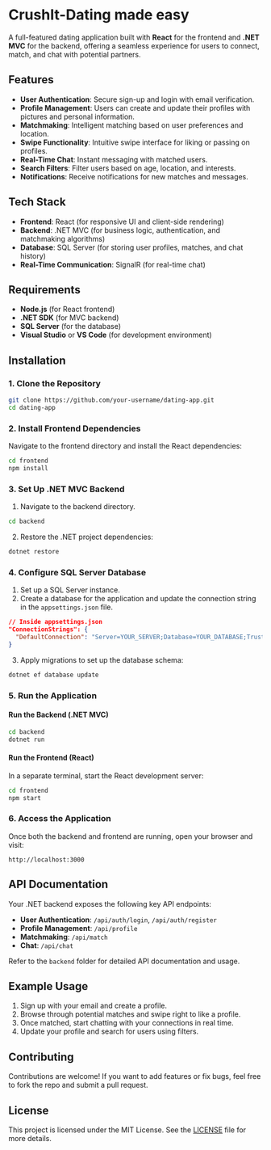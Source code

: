 # CrushIt-Dating made easy

A full-featured dating application built with **React** for the frontend and **.NET MVC** for the backend, offering a seamless experience for users to connect, match, and chat with potential partners.

## Features
- **User Authentication**: Secure sign-up and login with email verification.
- **Profile Management**: Users can create and update their profiles with pictures and personal information.
- **Matchmaking**: Intelligent matching based on user preferences and location.
- **Swipe Functionality**: Intuitive swipe interface for liking or passing on profiles.
- **Real-Time Chat**: Instant messaging with matched users.
- **Search Filters**: Filter users based on age, location, and interests.
- **Notifications**: Receive notifications for new matches and messages.

## Tech Stack
- **Frontend**: React (for responsive UI and client-side rendering)
- **Backend**: .NET MVC (for business logic, authentication, and matchmaking algorithms)
- **Database**: SQL Server (for storing user profiles, matches, and chat history)
- **Real-Time Communication**: SignalR (for real-time chat)

## Requirements
- **Node.js** (for React frontend)
- **.NET SDK** (for MVC backend)
- **SQL Server** (for the database)
- **Visual Studio** or **VS Code** (for development environment)

## Installation

### 1. Clone the Repository
```bash
git clone https://github.com/your-username/dating-app.git
cd dating-app
```

### 2. Install Frontend Dependencies
Navigate to the frontend directory and install the React dependencies:
```bash
cd frontend
npm install
```

### 3. Set Up .NET MVC Backend
1. Navigate to the backend directory.
```bash
cd backend
```
2. Restore the .NET project dependencies:
```bash
dotnet restore
```

### 4. Configure SQL Server Database
1. Set up a SQL Server instance.
2. Create a database for the application and update the connection string in the `appsettings.json` file.

```json
// Inside appsettings.json
"ConnectionStrings": {
  "DefaultConnection": "Server=YOUR_SERVER;Database=YOUR_DATABASE;Trusted_Connection=True;"
}
```

3. Apply migrations to set up the database schema:
```bash
dotnet ef database update
```

### 5. Run the Application

#### Run the Backend (.NET MVC)
```bash
cd backend
dotnet run
```

#### Run the Frontend (React)
In a separate terminal, start the React development server:
```bash
cd frontend
npm start
```

### 6. Access the Application
Once both the backend and frontend are running, open your browser and visit:
```
http://localhost:3000
```

## API Documentation
Your .NET backend exposes the following key API endpoints:
- **User Authentication**: `/api/auth/login`, `/api/auth/register`
- **Profile Management**: `/api/profile`
- **Matchmaking**: `/api/match`
- **Chat**: `/api/chat`

Refer to the `backend` folder for detailed API documentation and usage.

## Example Usage
1. Sign up with your email and create a profile.
2. Browse through potential matches and swipe right to like a profile.
3. Once matched, start chatting with your connections in real time.
4. Update your profile and search for users using filters.

## Contributing
Contributions are welcome! If you want to add features or fix bugs, feel free to fork the repo and submit a pull request.

## License
This project is licensed under the MIT License. See the [LICENSE](./LICENSE) file for more details.
